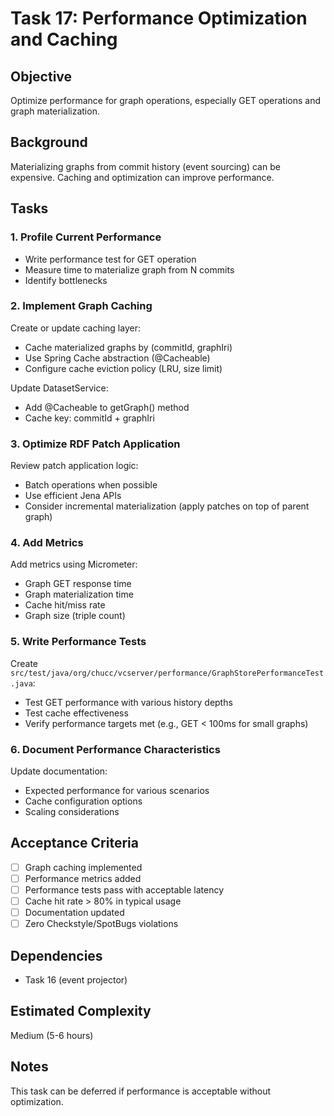 # Task 17: Performance Optimization and Caching

## Objective
Optimize performance for graph operations, especially GET operations and graph materialization.

## Background
Materializing graphs from commit history (event sourcing) can be expensive. Caching and optimization can improve performance.

## Tasks

### 1. Profile Current Performance
- Write performance test for GET operation
- Measure time to materialize graph from N commits
- Identify bottlenecks

### 2. Implement Graph Caching
Create or update caching layer:
- Cache materialized graphs by (commitId, graphIri)
- Use Spring Cache abstraction (@Cacheable)
- Configure cache eviction policy (LRU, size limit)

Update DatasetService:
- Add @Cacheable to getGraph() method
- Cache key: commitId + graphIri

### 3. Optimize RDF Patch Application
Review patch application logic:
- Batch operations when possible
- Use efficient Jena APIs
- Consider incremental materialization (apply patches on top of parent graph)

### 4. Add Metrics
Add metrics using Micrometer:
- Graph GET response time
- Graph materialization time
- Cache hit/miss rate
- Graph size (triple count)

### 5. Write Performance Tests
Create `src/test/java/org/chucc/vcserver/performance/GraphStorePerformanceTest.java`:
- Test GET performance with various history depths
- Test cache effectiveness
- Verify performance targets met (e.g., GET < 100ms for small graphs)

### 6. Document Performance Characteristics
Update documentation:
- Expected performance for various scenarios
- Cache configuration options
- Scaling considerations

## Acceptance Criteria
- [ ] Graph caching implemented
- [ ] Performance metrics added
- [ ] Performance tests pass with acceptable latency
- [ ] Cache hit rate > 80% in typical usage
- [ ] Documentation updated
- [ ] Zero Checkstyle/SpotBugs violations

## Dependencies
- Task 16 (event projector)

## Estimated Complexity
Medium (5-6 hours)

## Notes
This task can be deferred if performance is acceptable without optimization.
